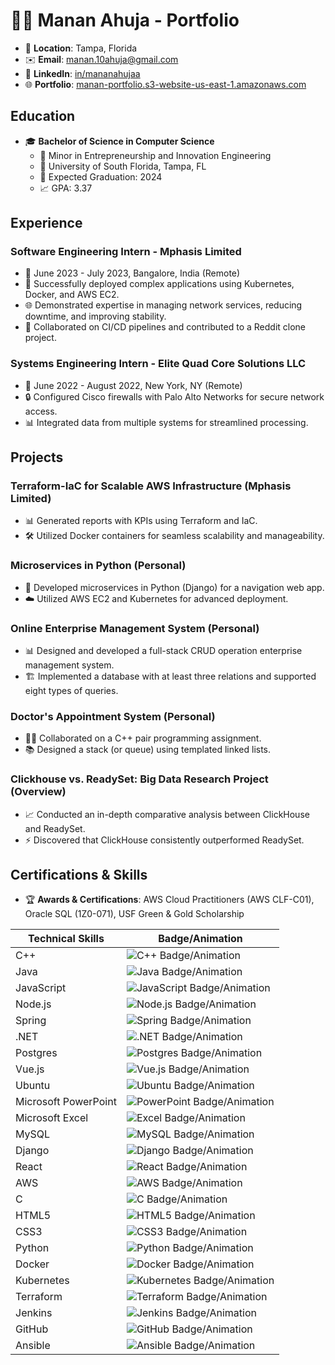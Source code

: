 # 👋🏻 Manan Ahuja - Portfolio



- 📍 **Location**: Tampa, Florida
- ✉️ **Email**: manan.10ahuja@gmail.com
- 🔗 **LinkedIn**: [in/mananahujaa](https://www.linkedin.com/in/mananahujaa/)
- 🌐 **Portfolio**: [manan-portfolio.s3-website-us-east-1.amazonaws.com](http://manan-portfolio.s3-website-us-east-1.amazonaws.com/)

## Education

- 🎓 **Bachelor of Science in Computer Science**
  - 📘 Minor in Entrepreneurship and Innovation Engineering
  - 🏫 University of South Florida, Tampa, FL
  - 📅 Expected Graduation: 2024
  - 📈 GPA: 3.37

## Experience

### Software Engineering Intern - Mphasis Limited
- 📆 June 2023 - July 2023, Bangalore, India (Remote)
- 🚀 Successfully deployed complex applications using Kubernetes, Docker, and AWS EC2.
- 🌐 Demonstrated expertise in managing network services, reducing downtime, and improving stability.
- 🤝 Collaborated on CI/CD pipelines and contributed to a Reddit clone project.

### Systems Engineering Intern - Elite Quad Core Solutions LLC
- 📆 June 2022 - August 2022, New York, NY (Remote)
- 🔒 Configured Cisco firewalls with Palo Alto Networks for secure network access.
- 📊 Integrated data from multiple systems for streamlined processing.

## Projects

### Terraform-IaC for Scalable AWS Infrastructure (Mphasis Limited)
- 📊 Generated reports with KPIs using Terraform and IaC.
- 🛠️ Utilized Docker containers for seamless scalability and manageability.

### Microservices in Python (Personal)
- 🐍 Developed microservices in Python (Django) for a navigation web app.
- ☁️ Utilized AWS EC2 and Kubernetes for advanced deployment.

### Online Enterprise Management System (Personal)
- 📊 Designed and developed a full-stack CRUD operation enterprise management system.
- 🏗️ Implemented a database with at least three relations and supported eight types of queries.

### Doctor's Appointment System (Personal)
- 👩‍⚕️ Collaborated on a C++ pair programming assignment.
- 📚 Designed a stack (or queue) using templated linked lists.

### Clickhouse vs. ReadySet: Big Data Research Project (Overview)
- 📈 Conducted an in-depth comparative analysis between ClickHouse and ReadySet.
- ⚡ Discovered that ClickHouse consistently outperformed ReadySet.

## Certifications & Skills

- 🏆 **Awards & Certifications**: AWS Cloud Practitioners (AWS CLF-C01), Oracle SQL (1Z0-071), USF Green & Gold Scholarship

<!-- Skills with JSON animations or badges -->
| **Technical Skills**      | **Badge/Animation**                                                                                         |
|---------------------------|------------------------------------------------------------------------------------------------------------|
| C++                       | ![C++ Badge/Animation](https://img.shields.io/badge/c++-%2300599C.svg?style=for-the-badge&logo=c%2B%2B&logoColor=white) |
| Java                      | ![Java Badge/Animation](https://img.shields.io/badge/java-%23ED8B00.svg?style=for-the-badge&logo=openjdk&logoColor=white) |
| JavaScript                | ![JavaScript Badge/Animation](https://img.shields.io/badge/javascript-%23323330.svg?style=for-the-badge&logo=javascript&logoColor=%23F7DF1E) |
| Node.js                   | ![Node.js Badge/Animation](https://img.shields.io/badge/node.js-6DA55F?style=for-the-badge&logo=node.js&logoColor=white) |
| Spring                    | ![Spring Badge/Animation](https://img.shields.io/badge/spring-%236DB33F.svg?style=for-the-badge&logo=spring&logoColor=white) |
| .NET                      | ![.NET Badge/Animation](https://img.shields.io/badge/.NET-5C2D91?style=for-the-badge&logo=.net&logoColor=white) |
| Postgres                  | ![Postgres Badge/Animation](https://img.shields.io/badge/postgres-%23316192.svg?style=for-the-badge&logo=postgresql&logoColor=white) |
| Vue.js                    | ![Vue.js Badge/Animation](https://img.shields.io/badge/vuejs-%2335495e.svg?style=for-the-badge&logo=vuedotjs&logoColor=%234FC08D) |
| Ubuntu                    | ![Ubuntu Badge/Animation](https://img.shields.io/badge/Ubuntu-E95420?style=for-the-badge&logo=ubuntu&logoColor=white) |
| Microsoft PowerPoint      | ![PowerPoint Badge/Animation](https://img.shields.io/badge/Microsoft_PowerPoint-B7472A?style=for-the-badge&logo=microsoft-powerpoint&logoColor=white) |
| Microsoft Excel           | ![Excel Badge/Animation](https://img.shields.io/badge/Microsoft_Excel-217346?style=for-the-badge&logo=microsoft-excel&logoColor=white) |
| MySQL                     | ![MySQL Badge/Animation](https://img.shields.io/badge/mysql-%2300f.svg?style=for-the-badge&logo=mysql&logoColor=white) |
| Django                    | ![Django Badge/Animation](https://img.shields.io/badge/django-%23092E20.svg?style=for-the-badge&logo=django&logoColor=white) |
| React                     | ![React Badge/Animation](https://img.shields.io/badge/react-%2320232a.svg?style=for-the-badge&logo=react&logoColor=%2361DAFB) |
| AWS                       | ![AWS Badge/Animation](https://img.shields.io/badge/AWS-%23FF9900.svg?style=for-the-badge&logo=amazon-aws&logoColor=white) |
| C                         | ![C Badge/Animation](https://img.shields.io/badge/c-%2300599C.svg?style=for-the-badge&logo=c&logoColor=white) |
| HTML5                     | ![HTML5 Badge/Animation](https://img.shields.io/badge/html5-%23E34F26.svg?style=for-the-badge&logo=html5&logoColor=white) |
| CSS3                      | ![CSS3 Badge/Animation](https://img.shields.io/badge/css3-%231572B6.svg?style=for-the-badge&logo=css3&logoColor=white) |
| Python                    | ![Python Badge/Animation](https://img.shields.io/badge/python-3670A0?style=for-the-badge&logo=python&logoColor=ffdd54) |
| Docker                    | ![Docker Badge/Animation](https://img.shields.io/badge/docker-%230db7ed.svg?style=for-the-badge&logo=docker&logoColor=white) |
| Kubernetes                | ![Kubernetes Badge/Animation](https://img.shields.io/badge/kubernetes-%23326ce5.svg?style=for-the-badge&logo=kubernetes&logoColor=white) |
| Terraform                 | ![Terraform Badge/Animation](https://img.shields.io/badge/terraform-%235835CC.svg?style=for-the-badge&logo=terraform&logoColor=white) |
| Jenkins                   | ![Jenkins Badge/Animation](https://img.shields.io/badge/jenkins-%232C5263.svg?style=for-the-badge&logo=jenkins&logoColor=white) |
| GitHub                    | ![GitHub Badge/Animation](https://img.shields.io/badge/github-%23121011.svg?style=for-the-badge&logo=github&logoColor=white) |
| Ansible                   | ![Ansible Badge/Animation](https://img.shields.io/badge/ansible-%231A1918.svg?style=for-the-badge&logo=ansible&logoColor=white) |
